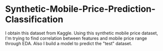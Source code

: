 # Synthetic-Mobile-Price-Prediction-Classification
I obtain this dataset from Kaggle. Using this synthetic mobile price dataset, I'm trying to find correlation between features and mobile price range through EDA. Also I build a model to predict the "test" dataset.
